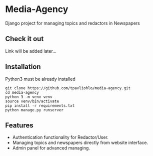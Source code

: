 # Media-Agency

Django project for managing topics and redactors in Newspapers

## Check it out

Link will be added later...

## Installation

Python3 must be already installed

```shell
git clone https://github.com/tpavliohlo/media-agency.git
cd media-agency
python 3 -m venv venv
source venv/bin/activate
pip install -r requirements.txt
python manage.py runserver
```

## Features

* Authentication functionality for Redactor/User.
* Managing topics and newspapers directly from website interface.
* Admin panel for advanced managing.
